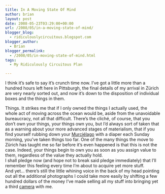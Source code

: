 ```yaml
---
title: In A Moving State Of Mind
author: brian
layout: post
date: 2008-05-23T03:29:00+00:00
url: /2008/05/in-a-moving-state-of-mind/
blogger_blog:
  - ridiculouslycircuitous.blogspot.com
blogger_author:
  - Brian
blogger_permalink:
  - /2008/05/in-moving-state-of-mind.html
tags:
  - My Ridiculously Circuitous Plan

---
```

I think it&#8217;s safe to say it&#8217;s crunch time now. I&#8217;ve got a little more than a hundred hours left here in Pittsburgh, the final details of my arrival in Zürich are very nearly sorted out, and now it&#8217;s down to the disposition of individual boxes and the things in them.

<div>
</div>

<div>
  Things. It strikes me that if I only owned the things I <span>actually used</span>, the whole act of moving across the ocean would be, aside from the unavoidable bureaucracy, not all that difficult. There&#8217;s the cliché, of course, that you don&#8217;t own your things, your things own you, but I&#8217;d always sort of taken that as a warning about your more advanced stages of materialism, that if you find yourself rubbing down your <a href="http://en.wikipedia.org/wiki/Lamborghini_Murci%C3%A9lago">Murciélago</a> with a diaper each Sunday morning, you&#8217;ve taken things too far. One of the many things the move to Zürich has taught me so far <span>before it&#8217;s even happened</span> is that this is not the case. Indeed, your things begin to own you as soon as you assign value to them, regardless of the value they actually hold.
</div>

<div>
</div>

<div>
  I shall pledge now (and hope not to break said pledge immediately) that I&#8217;ll remember this feeling every time I&#8217;m about to acquire yet more stuff.
</div>

<div>
</div>

<div>
  And yet&#8230; there&#8217;s still the little whining voice in the back of my head pointing out all the additional photographs I could take more easily by shifting a few hundred dollars of the money I&#8217;ve made selling all my stuff into bringing yet a third <a href="http://www.dpreview.com/reviews/canonG9/">camera</a> with me.
</div>
